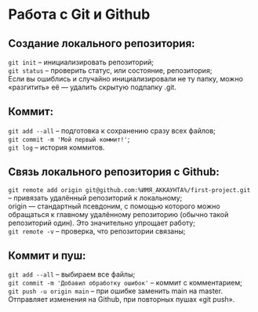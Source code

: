 # Работа с Git и Github

## Создание локального репозитория:
```git init``` – инициализировать репозиторий;  
```git status``` – проверить статус, или состояние, репозитория;  
Если вы ошиблись и случайно инициализировали не ту папку, можно «разгитить» её — удалить скрытую подпапку .git.  

## Коммит:
```git add --all``` – подготовка к сохранению сразу всех файлов;  
```git commit -m 'Мой первый коммит!'```;  
```git log``` – история коммитов.  

## Связь локального репозитория с Github:
```git remote add origin git@github.com:%ИМЯ_АККАУНТА%/first-project.git``` – привязать удалённый репозиторий к локальному;  
origin — стандартный псевдоним, с помощью которого можно обращаться к главному удалённому репозиторию (обычно такой репозиторий один). Это значительно упрощает работу;  
```git remote -v``` – проверка, что репозитории связаны;  

## Коммит и пуш:
```git add --all``` – выбираем все файлы;  
```git commit -m 'Добавил обработку ошибок'``` – коммит с комментарием;  
```git push -u origin main``` – при ошибке заменить main на master. Отправляет изменения на Github, при повторных пушах «git push».
